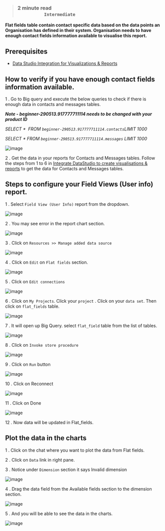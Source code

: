 > ### **2 minute read &nbsp; &nbsp; &nbsp; &nbsp; &nbsp; &nbsp; &nbsp; &nbsp; &nbsp; &nbsp; &nbsp; &nbsp; &nbsp; &nbsp; &nbsp; &nbsp; &nbsp; &nbsp; &nbsp; &nbsp; &nbsp; &nbsp; &nbsp; &nbsp; &nbsp; &nbsp; &nbsp; &nbsp; &nbsp; &nbsp; &nbsp; &nbsp; &nbsp; &nbsp; &nbsp; &nbsp; &nbsp; &nbsp; &nbsp; &nbsp; &nbsp; &nbsp; &nbsp; &nbsp; &nbsp; &nbsp; &nbsp; &nbsp; &nbsp; &nbsp; &nbsp; &nbsp; &nbsp; &nbsp; &nbsp; &nbsp; `Intermediate`**

**Flat fields table contain contact specific data based on the data points an Organisation has defined in their system. Organisation needs to have enough contact fields information available to visualise this report.**

## Prerequisites
- [Data Studio Integration for Visualizations & Reports](https://glific.github.io/docs/docs/Product%20Features/Reporting%20&%20Dashboard/DataStudio%20Integration%20for%20Visualizations%20&%20Reports)

## How to verify if you have enough contact fields information available.

1 .  Go to Big query and execute the below queries to check if there is enough data  in contacts and messages tables.



**_Note - beginner-290513.917777711114  needs to be changed with your product ID_**

_SELECT *  FROM `beginner-290513.917777711114.contacts`LIMIT 1000_

_SELECT * FROM `beginner-290513.917777711114.messages` LIMIT 1000_

![image](https://user-images.githubusercontent.com/32592458/220825085-4c44f5f9-88db-4479-80a2-65befe0147b6.png)



2 . Get the data in your reports for Contacts and Messages tables. Follow the steps from 1 to 6 in [Integrate DataStudio to create visualisations &amp; reports](https://glific.github.io/docs/docs/Product%20Features/Reporting%20&%20Dashboard/DataStudio%20Integration%20for%20Visualizations%20&%20Reports) to get the data for Contacts and Messages tables.

## Steps to configure your Field Views (User info) report.

1 .  Select `Field View (User Info)` report from the dropdown.

![image](https://user-images.githubusercontent.com/32592458/220825095-c14da736-1d22-40f9-b2ae-1b7038c9473b.png)



2 . You may see error in the report chart section.

![image](https://user-images.githubusercontent.com/32592458/220825108-f75ad726-a6e4-4824-9c86-a8fc93d5148b.png)



3 . Click on `Resources >> Manage added data source`

![image](https://user-images.githubusercontent.com/32592458/220825112-f7f25cac-4353-45e0-ab97-3739406716e3.png)



4 . Click on `Edit` on `Flat fields` section.

![image](https://user-images.githubusercontent.com/32592458/220825122-fad954da-46be-4064-84c1-e77562a9e0d3.png)

5 . Click on `Edit connections`

![image](https://user-images.githubusercontent.com/32592458/220825140-74c31bb5-1a50-4cbc-a5df-a9393d2fdf83.png)

6 .  Click on `My Projects`. Click your `project` . Click on your `data set`. Then click on `flat_fields` table.

![image](https://user-images.githubusercontent.com/32592458/220825160-6d2f5b40-3d4a-4dbb-9f1b-3a6edaf3966b.png)

7 .  It will open up Big Query. select `flat_field` table from the list of tables.



![image](https://user-images.githubusercontent.com/32592458/220825176-7a0a91e6-c2a0-4710-b92d-362725a46574.png)

8 . Click on `Invoke store procedure`

![image](https://user-images.githubusercontent.com/32592458/220825190-171460cb-08db-43ac-8711-596bf6606cfb.png)

9 .  Click on `Run` button

![image](https://user-images.githubusercontent.com/32592458/220825207-3de3e868-9332-4fec-8688-7b19e433df31.png)

10 . Click on Reconnect

![image](https://user-images.githubusercontent.com/32592458/220825215-f6958cf2-5f1f-4cfa-84b5-7ef9c9512e1e.png)

11 . Click on Done

![image](https://user-images.githubusercontent.com/32592458/220825223-2a731a27-5abc-49f5-83e3-28f5f5a8f2ef.png)

12 .  Now data will be updated in Flat_fields.



## Plot the data in the charts

1 .  Click on the chat where you want to plot the data from Flat fields.

2 .  Click on `Data` link in right pane.

3 .  Notice under `Dimension` section it says Invalid dimension

![image](https://user-images.githubusercontent.com/32592458/220825237-68f3f18a-bd5e-4be2-b58d-808ad60323ec.png)

4 . Drag the data field from the Available fields section to the dimension section.

![image](https://user-images.githubusercontent.com/32592458/220825248-7f71cd60-86a9-4948-8b74-a3b09b50b80e.png)



5 .  And you will be able to see the data in the charts.

![image](https://user-images.githubusercontent.com/32592458/220825257-dc41434e-1131-4d41-a011-d75d654e8f90.png)
